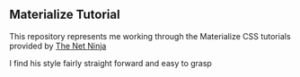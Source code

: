 ## Materialize Tutorial

This repository represents me working through the Materialize CSS tutorials provided by [The Net Ninja](https://www.youtube.com/channel/UCW5YeuERMmlnqo4oq8vwUpg)

I find his style fairly straight forward and easy to grasp
